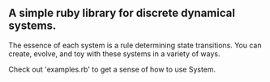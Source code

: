 A simple ruby library for discrete dynamical systems.
-----------------------------------------------------

The essence of each system is a rule determining state transitions. You can create, evolve, and toy with these systems in a variety of ways.

Check out 'examples.rb' to get a sense of how to use System.

